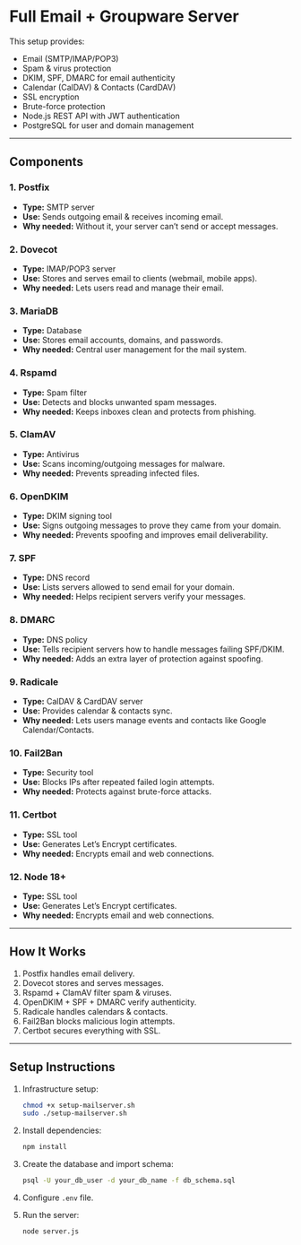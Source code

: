 # Full Email + Groupware Server

This setup provides:
- Email (SMTP/IMAP/POP3)
- Spam & virus protection
- DKIM, SPF, DMARC for email authenticity
- Calendar (CalDAV) & Contacts (CardDAV)
- SSL encryption
- Brute-force protection
- Node.js REST API with JWT authentication
- PostgreSQL for user and domain management


---

## Components

### 1. Postfix
- **Type:** SMTP server
- **Use:** Sends outgoing email & receives incoming email.
- **Why needed:** Without it, your server can’t send or accept messages.

### 2. Dovecot
- **Type:** IMAP/POP3 server
- **Use:** Stores and serves email to clients (webmail, mobile apps).
- **Why needed:** Lets users read and manage their email.

### 3. MariaDB
- **Type:** Database
- **Use:** Stores email accounts, domains, and passwords.
- **Why needed:** Central user management for the mail system.

### 4. Rspamd
- **Type:** Spam filter
- **Use:** Detects and blocks unwanted spam messages.
- **Why needed:** Keeps inboxes clean and protects from phishing.

### 5. ClamAV
- **Type:** Antivirus
- **Use:** Scans incoming/outgoing messages for malware.
- **Why needed:** Prevents spreading infected files.

### 6. OpenDKIM
- **Type:** DKIM signing tool
- **Use:** Signs outgoing messages to prove they came from your domain.
- **Why needed:** Prevents spoofing and improves email deliverability.

### 7. SPF
- **Type:** DNS record
- **Use:** Lists servers allowed to send email for your domain.
- **Why needed:** Helps recipient servers verify your messages.

### 8. DMARC
- **Type:** DNS policy
- **Use:** Tells recipient servers how to handle messages failing SPF/DKIM.
- **Why needed:** Adds an extra layer of protection against spoofing.

### 9. Radicale
- **Type:** CalDAV & CardDAV server
- **Use:** Provides calendar & contacts sync.
- **Why needed:** Lets users manage events and contacts like Google Calendar/Contacts.

### 10. Fail2Ban
- **Type:** Security tool
- **Use:** Blocks IPs after repeated failed login attempts.
- **Why needed:** Protects against brute-force attacks.

### 11. Certbot
- **Type:** SSL tool
- **Use:** Generates Let’s Encrypt certificates.
- **Why needed:** Encrypts email and web connections.

### 12. Node 18+
- **Type:** SSL tool
- **Use:** Generates Let’s Encrypt certificates.
- **Why needed:** Encrypts email and web connections.
---

## How It Works
1. Postfix handles email delivery.
2. Dovecot stores and serves messages.
3. Rspamd + ClamAV filter spam & viruses.
4. OpenDKIM + SPF + DMARC verify authenticity.
5. Radicale handles calendars & contacts.
6. Fail2Ban blocks malicious login attempts.
7. Certbot secures everything with SSL.

---

## Setup Instructions

1. Infrastructure setup:
   ```bash
   chmod +x setup-mailserver.sh
   sudo ./setup-mailserver.sh
   ```


2. Install dependencies:
   ```bash
   npm install
   ```

3. Create the database and import schema:
   ```bash
   psql -U your_db_user -d your_db_name -f db_schema.sql
   ```

4. Configure `.env` file.

5. Run the server:
   ```bash
   node server.js
   ```